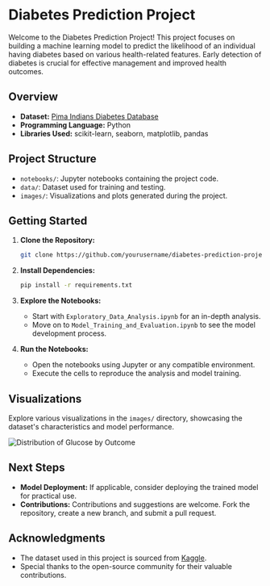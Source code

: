 # Diabetes Prediction Project

Welcome to the Diabetes Prediction Project! This project focuses on building a machine learning model to predict the likelihood of an individual having diabetes based on various health-related features. Early detection of diabetes is crucial for effective management and improved health outcomes.

## Overview

- **Dataset:** [Pima Indians Diabetes Database](https://www.kaggle.com/uciml/pima-indians-diabetes-database)
- **Programming Language:** Python
- **Libraries Used:** scikit-learn, seaborn, matplotlib, pandas

## Project Structure

- `notebooks/`: Jupyter notebooks containing the project code.
- `data/`: Dataset used for training and testing.
- `images/`: Visualizations and plots generated during the project.

## Getting Started

1. **Clone the Repository:**
    ```bash
    git clone https://github.com/yourusername/diabetes-prediction-project.git
    ```

2. **Install Dependencies:**
    ```bash
    pip install -r requirements.txt
    ```

3. **Explore the Notebooks:**
    - Start with `Exploratory_Data_Analysis.ipynb` for an in-depth analysis.
    - Move on to `Model_Training_and_Evaluation.ipynb` to see the model development process.

4. **Run the Notebooks:**
    - Open the notebooks using Jupyter or any compatible environment.
    - Execute the cells to reproduce the analysis and model training.

## Visualizations

Explore various visualizations in the `images/` directory, showcasing the dataset's characteristics and model performance.

![Distribution of Glucose by Outcome](images/glucose_distribution.png)

## Next Steps

- **Model Deployment:** If applicable, consider deploying the trained model for practical use.
- **Contributions:** Contributions and suggestions are welcome. Fork the repository, create a new branch, and submit a pull request.

## Acknowledgments

- The dataset used in this project is sourced from [Kaggle](https://www.kaggle.com/uciml/pima-indians-diabetes-database).
- Special thanks to the open-source community for their valuable contributions.

